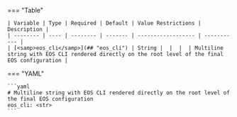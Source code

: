 <!--
  ~ Copyright (c) 2024 Arista Networks, Inc.
  ~ Use of this source code is governed by the Apache License 2.0
  ~ that can be found in the LICENSE file.
  -->
=== "Table"

    | Variable | Type | Required | Default | Value Restrictions | Description |
    | -------- | ---- | -------- | ------- | ------------------ | ----------- |
    | [<samp>eos_cli</samp>](## "eos_cli") | String |  |  |  | Multiline string with EOS CLI rendered directly on the root level of the final EOS configuration |

=== "YAML"

    ```yaml
    # Multiline string with EOS CLI rendered directly on the root level of the final EOS configuration
    eos_cli: <str>
    ```
